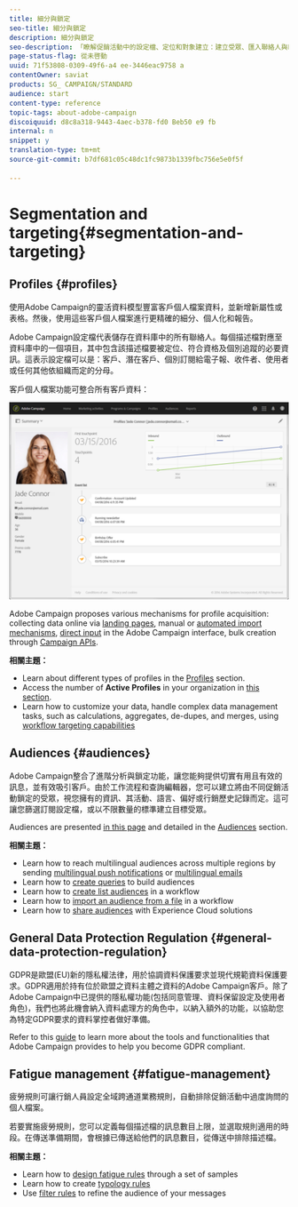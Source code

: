 ```yaml
---
title: 細分與鎖定
seo-title: 細分與鎖定
description: 細分與鎖定
seo-description: 「瞭解促銷活動中的設定檔、定位和對象建立：建立受眾、匯入聯絡人與Experience Cloud解決方案共用受眾，避免行銷疲勞」。
page-status-flag: 從未啓動
uuid: 71f53808-0309-49f6-a4 ee-3446eac9758 a
contentOwner: saviat
products: SG_ CAMPAIGN/STANDARD
audience: start
content-type: reference
topic-tags: about-adobe-campaign
discoiquuid: d8c8a318-9443-4aec-b378-fd0 Beb50 e9 fb
internal: n
snippet: y
translation-type: tm+mt
source-git-commit: b7df681c05c48dc1fc9873b1339fbc756e5e0f5f

---
```



# Segmentation and targeting{#segmentation-and-targeting}

## Profiles {#profiles}

使用Adobe Campaign的靈活資料模型豐富客戶個人檔案資料，並新增新屬性或表格。然後，使用這些客戶個人檔案進行更精確的細分、個人化和報告。

Adobe Campaign設定檔代表儲存在資料庫中的所有聯絡人。每個描述檔對應至資料庫中的一個項目，其中包含該描述檔要被定位、符合資格及個別追蹤的必要資訊。這表示設定檔可以是：客戶、潛在客戶、個別訂閱給電子報、收件者、使用者或任何其他依組織而定的分母。

客戶個人檔案功能可整合所有客戶資料：

![](assets/mkt_hist_view.png)

Adobe Campaign proposes various mechanisms for profile acquisition: collecting data online via [landing pages](../../channels/using/about-landing-pages.md), manual or [automated import mechanisms](../../automating/using/about-data-import-and-export.md), [direct input](../../audiences/using/creating-profiles.md) in the Adobe Campaign interface, bulk creation through [Campaign APIs](https://docs.campaign.adobe.com/doc/standard/en/api/ACS_API.html).

**相關主題：**

* Learn about different types of profiles in the [Profiles](../../audiences/using/about-profiles.md) section.
* Access the number of **Active Profiles** in your organization in [this section](../../audiences/using/active-profiles.md).
* Learn how to customize your data, handle complex data management tasks, such as calculations, aggregates, de-dupes, and merges, using [workflow targeting capabilities](../../automating/using/about-targeting-activities.md)

## Audiences {#audiences}

Adobe Campaign整合了進階分析與鎖定功能，讓您能夠提供切實有用且有效的訊息，並有效吸引客戶。由於工作流程和查詢編輯器，您可以建立將由不同促銷活動鎖定的受眾，視您擁有的資訊、其活動、語言、偏好或行銷歷史記錄而定。這可讓您篩選訂閱設定檔，或以不限數量的標準建立目標受眾。

Audiences are presented [in this page](../../audiences/using/about-audiences.md) and detailed in the [Audiences](../../audiences/using/creating-audiences.md) section.

**相關主題：**

* Learn how to reach multilingual audiences across multiple regions by sending [multilingual push notifications](../../channels/using/creating-a-multilingual-push-notification.md) or [multilingual emails](../../channels/using/creating-a-multilingual-email.md)
* Learn how to [create queries](../../audiences/using/creating-audiences.md#creating-query-audiences) to build audiences
* Learn how to [create list audiences](../../audiences/using/creating-audiences.md#creating-list-audiences) in a workflow
* Learn how to [import an audience from a file](../../audiences/using/creating-audiences.md#creating-file-audiences) in a workflow
* Learn how to [share audiences](../../audiences/using/creating-audiences.md#creating-experience-cloud-audiences) with Experience Cloud solutions

## General Data Protection Regulation {#general-data-protection-regulation}

GDPR是歐盟(EU)新的隱私權法律，用於協調資料保護要求並現代規範資料保護要求。GDPR適用於持有位於歐盟之資料主體之資料的Adobe Campaign客戶。除了Adobe Campaign中已提供的隱私權功能(包括同意管理、資料保留設定及使用者角色)，我們也將此機會納入資料處理方的角色中，以納入額外的功能，以協助您為特定GDPR要求的資料掌控者做好準備。

Refer to this [guide](https://docs.campaign.adobe.com/doc/standard/getting_started/en/ACS_GDPR.html) to learn more about the tools and functionalities that Adobe Campaign provides to help you become GDPR compliant.

## Fatigue management {#fatigue-management}

疲勞規則可讓行銷人員設定全域跨通道業務規則，自動排除促銷活動中過度詢問的個人檔案。

若要實施疲勞規則，您可以定義每個描述檔的訊息數目上限，並選取規則適用的時段。在傳送準備期間，會根據已傳送給他們的訊息數目，從傳送中排除描述檔。

**相關主題：**

* Learn how to [design fatigue rules](../../administration/using/fatigue-rules.md#examples) through a set of samples
* Learn how to create [typology rules](../../administration/using/about-typology-rules.md)
* Use [filter rules](../../administration/using/filtering-rules.md) to refine the audience of your messages
